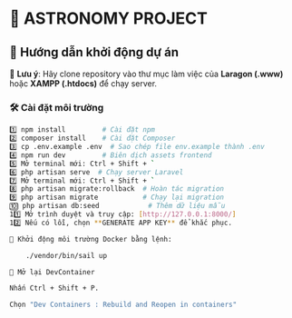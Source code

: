 # 🌌 ASTRONOMY PROJECT  

## 🚀 Hướng dẫn khởi động dự án  

🔹 **Lưu ý**: Hãy clone repository vào thư mục làm việc của **Laragon (.www)** hoặc **XAMPP (.htdocs)** để chạy server.

### 🛠 Cài đặt môi trường  

```bash
1️⃣ npm install         # Cài đặt npm  
2️⃣ composer install    # Cài đặt Composer  
3️⃣ cp .env.example .env  # Sao chép file env.example thành .env  
4️⃣ npm run dev         # Biên dịch assets frontend  
5️⃣ Mở terminal mới: Ctrl + Shift + `  
6️⃣ php artisan serve  # Chạy server Laravel  
7️⃣ Mở terminal mới: Ctrl + Shift + `  
8️⃣ php artisan migrate:rollback  # Hoàn tác migration  
9️⃣ php artisan migrate           # Chạy lại migration  
🔟 php artisan db:seed            # Thêm dữ liệu mẫu  
11️⃣ Mở trình duyệt và truy cập: [http://127.0.0.1:8000/]
12️⃣ Nếu có lỗi, chọn **GENERATE APP KEY** để khắc phục.  

🔹 Khởi động môi trường Docker bằng lệnh:

    ./vendor/bin/sail up

🔄 Mở lại DevContainer

Nhấn Ctrl + Shift + P.

Chọn "Dev Containers : Rebuild and Reopen in containers"

